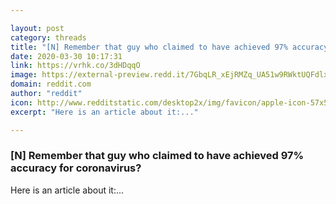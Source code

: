 ```yaml
---

layout: post
category: threads
title: "[N] Remember that guy who claimed to have achieved 97% accuracy for coronavirus?"
date: 2020-03-30 10:17:31
link: https://vrhk.co/3dHDqqO
image: https://external-preview.redd.it/7GbqLR_xEjRMZq_UA51w9RWktUQFdlxnG4y1vdzTDAU.jpg?width=640&height=335.078534031&auto=webp&crop=640:335.078534031,smart&s=494b982a73acf0e3359f36e0362268d8dc21896a
domain: reddit.com
author: "reddit"
icon: http://www.redditstatic.com/desktop2x/img/favicon/apple-icon-57x57.png
excerpt: "Here is an article about it:..."

---
```


### [N] Remember that guy who claimed to have achieved 97% accuracy for coronavirus?

Here is an article about it:...